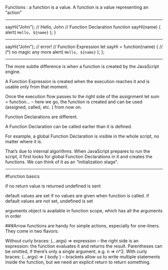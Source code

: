 Functions :  a function is a value.
A function is a value representing an “action”

----------------------------------------------

sayHi("John"); // Hello, John
// Function Declaration
function sayHi(name) {
  alert( `Hello, ${name}` );
}

------------------------------------------------

sayHi("John"); // error!
// Function Expression
let sayHi = function(name) {  // (*) no magic any more
  alert( `Hello, ${name}` );
};

-----------------------------------------------------

The more subtle difference is when a function is created by the JavaScript engine.

A Function Expression is created when the execution reaches it and is usable only from that moment.

Once the execution flow passes to the right side of the assignment let sum = function… – here we go, the function is created and can be used (assigned, called, etc. ) from now on.

Function Declarations are different.

A Function Declaration can be called earlier than it is defined.

For example, a global Function Declaration is visible in the whole script, no matter where it is.

That’s due to internal algorithms. When JavaScript prepares to run the script, it first looks for global Function Declarations in it and creates the functions. We can think of it as an “initialization stage”.


-----------------------------------------------------------------------------------


#function basics

if no return value is returned undefined is sent

default values are set if no values are given when function is called. if default values are not set, undefined is set

arguments object is available in function scope, which has all the arguments in order


###Arrow functions 
    are handy for simple actions, especially for one-liners. They come in two flavors:

Without curly braces: (...args) => expression – the right side is an expression: the function evaluates it and returns the result. Parentheses can be omitted, if there’s only a single argument, e.g. n => n*2.
With curly braces: (...args) => { body } – brackets allow us to write multiple statements inside the function, but we need an explicit return to return something.
